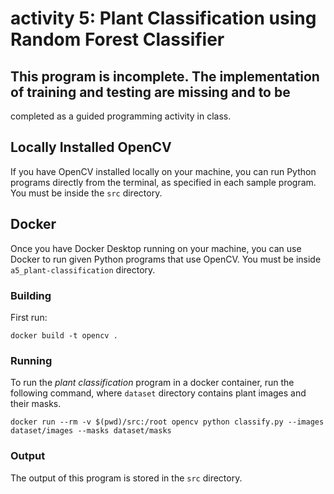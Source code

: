 # activity 5: Plant Classification using Random Forest Classifier

## This program is incomplete. The implementation of training and testing are missing and to be 
completed as a guided programming activity in class. 

## Locally Installed OpenCV

If you have OpenCV installed locally on your machine, you can run Python programs directly
from the terminal, as specified in each sample program. You must be inside the `src` directory.


## Docker 

Once you have Docker Desktop running on your machine, you can use Docker to run given
Python programs that use OpenCV.  You must be inside `a5_plant-classification` directory.


### Building
First run:

`docker build -t opencv .`


### Running

To run the *plant classification* program in a docker container, run the following command, where `dataset` directory contains plant images and their masks.
   
`docker run --rm -v $(pwd)/src:/root opencv python classify.py --images dataset/images --masks dataset/masks`

### Output

The output of this program is stored in the `src` directory.
